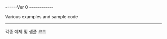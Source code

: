 ------Ver 0 ------------

Various examples and sample code

----------------------------------

각종 예제 및 샘플 코드